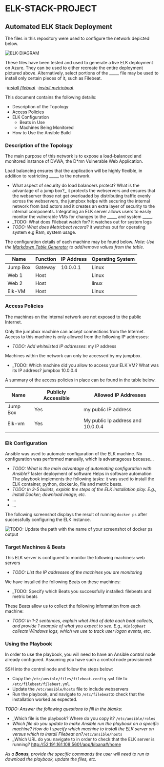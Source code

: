 # ELK-STACK-PROJECT
## Automated ELK Stack Deployment

The files in this repository were used to configure the network depicted below.

![ELK-DIAGRAM](Images/diagram_filename.png)

These files have been tested and used to generate a live ELK deployment on Azure. They can be used to either recreate the entire deployment pictured above. Alternatively, select portions of the _____ file may be used to install only certain pieces of it, such as Filebeat.

-_[install filebeat](Ansible/filebeat-playbook.yml)_
-_[install metricbeat](metricbeat-playbook)_

This document contains the following details:
- Description of the Topology
- Access Policies
- ELK Configuration
  - Beats in Use
  - Machines Being Monitored
- How to Use the Ansible Build


### Description of the Topology

The main purpose of this network is to expose a load-balanced and monitored instance of DVWA, the D*mn Vulnerable Web Application.

Load balancing ensures that the application will be highly flexible, in addition to restricting _____ to the network.
-  What aspect of security do load balancers protect? What is the advantage of a jump box?_
    it protects the webservers and ensures that the webserver those not get overloaded by distributing traffic evenly across the webservers, the jumpbox helps with securing the internal network from bad actors and it creates an extra layer of security to the internal components. 
Integrating an ELK server allows users to easily monitor the vulnerable VMs for changes to the _____ and system _____.
- _TODO: What does Filebeat watch for? it watches out for system logs
- _TODO: What does Metricbeat record?_ it watches out for operating system  e.g Ram, system usage.

The configuration details of each machine may be found below.
_Note: Use the [Markdown Table Generator](http://www.tablesgenerator.com/markdown_tables) to add/remove values from the table_.

| Name     | Function | IP Address | Operating System |
|----------|----------|------------|------------------|
| Jump Box | Gateway  | 10.0.0.1   | Linux            |
| Web 1    |   Host   |            |    Linux              |
| Web 2    |    Host   |            |     linux             |
| Elk-VM |   Host       |            |      Linux            |

### Access Policies

The machines on the internal network are not exposed to the public Internet. 

Only the jumpbox machine can accept connections from the Internet. Access to this machine is only allowed from the following IP addresses:
- _TODO: Add whitelisted IP addresses_: my IP address

Machines within the network can only be accessed by my jumpbox.
- _TODO: Which machine did you allow to access your ELK VM? What was its IP address? jumpbox  10.0.0.4

A summary of the access policies in place can be found in the table below.

| Name     | Publicly Accessible | Allowed IP Addresses |
|----------|---------------------|----------------------|
| Jump Box | Yes              | my public IP address  |
| Elk-vm   |   Yes            | My public Ip address and 10.0.0.4  |
|          |                     |                      |

### Elk Configuration

Ansible was used to automate configuration of the ELK machine. No configuration was performed manually, which is advantageous because...
- _TODO: What is the main advantage of automating configuration with Ansible?_
faster deployment of software
Helps in software automation
The playbook implements the following tasks: it was used to install the ELK container, python, docker.io, file and metric beats.
- _TODO: In 3-5 bullets, explain the steps of the ELK installation play. E.g., install Docker; download image; etc._
- ...
- ...

The following screenshot displays the result of running `docker ps` after successfully configuring the ELK instance.

![TODO: Update the path with the name of your screenshot of docker ps output](Images/docker_ps_output.png)

### Target Machines & Beats
This ELK server is configured to monitor the following machines: web servers
- _TODO: List the IP addresses of the machines you are monitoring_

We have installed the following Beats on these machines:
- _TODO: Specify which Beats you successfully installed: filebeats and metric beats

These Beats allow us to collect the following information from each machine:
- _TODO: In 1-2 sentences, explain what kind of data each beat collects, and provide 1 example of what you expect to see. E.g., `Winlogbeat` collects Windows logs, which we use to track user logon events, etc._

### Using the Playbook
In order to use the playbook, you will need to have an Ansible control node already configured. Assuming you have such a control node provisioned: 

SSH into the control node and follow the steps below:
- Copy the `/etc/ansible/files/filebeat-config.yml` file to `/etc/filebeat/filebeat.yml`.
- Update the `/etc/ansible/hosts` file to include webservers
- Run the playbook, and navigate to `/etc/filebeat`to check that the installation worked as expected.

_TODO: Answer the following questions to fill in the blanks:_
- _Which file is the playbook? Where do you copy it? `/etc/ansible/roles`
- _Which file do you update to make Ansible run the playbook on a specific machine? How do I specify which machine to install the ELK server on versus which to install Filebeat on?_`/etc/ansible/hosts` 
- _Which URL do you navigate to in order to check that the ELK server is running? http://52.191.161.108:5601/app/kibana#/home

_As a **Bonus**, provide the specific commands the user will need to run to download the playbook, update the files, etc._